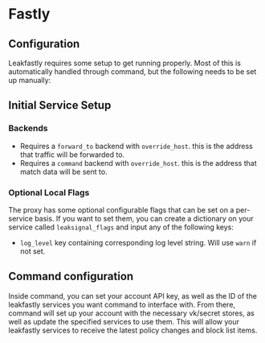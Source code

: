 # Fastly

## Configuration
Leakfastly requires some setup to get running properly. Most of this is automatically handled through command, but the following needs to be set up manually:

## Initial Service Setup

### Backends
- Requires a `forward_to` backend with `override_host`. this is the address that traffic will be forwarded to.
- Requires a `command` backend with `override_host`. this is the address that match data will be sent to.

### Optional Local Flags
The proxy has some optional configurable flags that can be set on a per-service basis. If you want to set them, you can create a dictionary on your service called `leaksignal_flags` and input any of the following keys:
- `log_level` key containing corresponding log level string. Will use `warn` if not set.

## Command configuration

Inside command, you can set your account API key, as well as the ID of the leakfastly services you want command to interface with. From there, command will set up your account with the necessary vk/secret stores, as well as update the specified services to use them. This will allow your leakfastly services to receive the latest policy changes and block list items.
